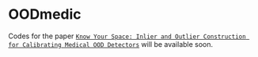 # OODmedic
Codes for the paper [`Know Your Space: Inlier and Outlier Construction for Calibrating Medical OOD Detectors`](https://arxiv.org/abs/2207.05286) will be available soon.

